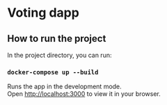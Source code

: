 # Voting dapp

## How to run the project

In the project directory, you can run:

### `docker-compose up --build`

Runs the app in the development mode.\
Open [http://localhost:3000](http://localhost:3000) to view it in your browser.
